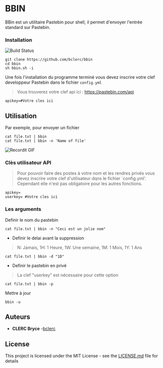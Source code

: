 # BBIN

BBin est un utilitaire Pastebin pour shell,  il permet d'envoyer l'entrée standard sur Pastebin.

### Installation
![Build Status](http://img.shields.io/travis/badges/badgerbadgerbadger.svg?style=for-the-badge&logo=appveyor)
```
git clone https://github.com/bclerc/bbin
cd bbin
sh bbin.sh -i
```
Une fois l'installation du programme terminé vous devez inscrire votre clef developpeur Pastebin dans le fichier `config.yml`
>Vous trouverez votre clef api ici : https://pastebin.com/api
```
apikey=#Votre cles ici 
```

## Utilisation

Par exemple, pour envoyer un fichier

```
cat file.txt | bbin
cat file.txt | bbin -n 'Name of file'
```

![Recordit GIF](http://g.recordit.co/NYCLVFeMMr.gif)

### Clès utilisateur API
>Pour pouvoir faire des postes à votre nom et les rendres privés vous devez inscrire votre clef d'utilisateur dqns le fichier `config.yml'. Cependant elle n'est pas obligatoire pour les autres fonctions.

```
apikey=
userkey= #Votre cles ici 
```

### Les arguments

Definir le nom du pastebin

```
cat file.txt | bbin -n "Ceci est un jolie nom"
```

- Definir le delai avant la suppression

> N:   Jamais,   1H:   1 Heure,   1W:   Une semaine,   1M:   1 Mois,   1Y:   1 Ans 
```
cat file.txt | bbin -d "1D"
```

- Definir le pastebin en privé 
> La clef "userkey" est nécessaire pour cette option

```
cat file.txt | bbin -p 
```

Mettre à jour 

```
bbin -u 
```

## Auteurs

* **CLERC Bryce** -[bclerc](https://github.com/bclerc)

## License

This project is licensed under the MIT License - see the [LICENSE.md](LICENSE.md) file for details
